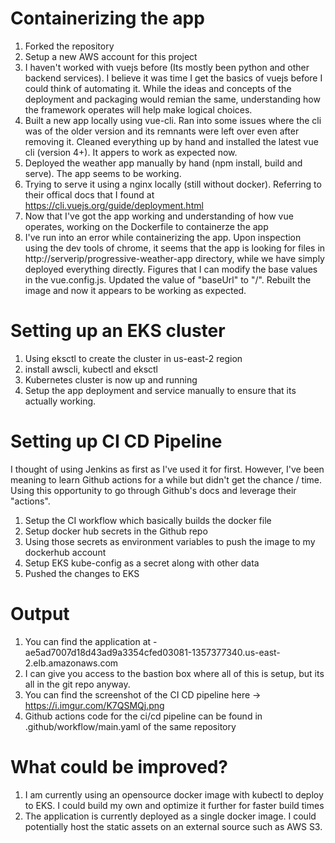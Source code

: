 # Containerizing the app

1. Forked the repository 
2. Setup a new AWS account for this project
3. I haven't worked with vuejs before (Its mostly been python and other backend services). I believe it was time I get the basics of vuejs before I could think of automating it. While the ideas and concepts of the deployment and packaging would remian the same, understanding how the framework operates will help make logical choices.
4. Built a new app locally using vue-cli. Ran into some issues where the cli was of the older version and its remnants were left over even after removing it. Cleaned everything up by hand and installed the latest vue cli (version 4+). It appers to work as expected now.
5. Deployed the weather app manually by hand (npm install, build and serve). The app seems to be working.
6. Trying to serve it using a nginx locally (still without docker). Referring to their offical docs that I found at https://cli.vuejs.org/guide/deployment.html
7. Now that I've got the app working and understanding of how vue operates, working on the Dockerfile to containerze the app
8. I've run into an error while containerizing the app. Upon inspection using the dev tools of chrome, it seems that the app is looking for files in http://serverip/progressive-weather-app directory, while we have simply deployed everything directly. Figures that I can modify the base values in the vue.config.js. Updated the value of "baseUrl" to "/". Rebuilt the image and now it appears to be working as expected.


# Setting up an EKS cluster
1. Using eksctl to create the cluster in us-east-2 region
2. install awscli, kubectl and eksctl
3. Kubernetes cluster is now up and running
4. Setup the app deployment and service manually to ensure that its actually working.

# Setting up CI CD Pipeline
I thought of using Jenkins as first as I've used it for first. However, I've been meaning to learn Github actions for a while but didn't get the chance / time. Using this opportunity to go through Github's docs and leverage their "actions".

1. Setup the CI workflow which basically builds the docker file
2. Setup docker hub secrets in the Github repo
3. Using those secrets as environment variables to push the image to my dockerhub account
4. Setup EKS kube-config as a secret along with other data
5. Pushed the changes to EKS

# Output
1. You can find the application at - ae5ad7007d18d43ad9a3354cfed03081-1357377340.us-east-2.elb.amazonaws.com
2. I can give you access to the bastion box where all of this is setup, but its all in the git repo anyway.
3. You can find the screenshot of the CI CD pipeline here -> https://i.imgur.com/K7QSMQj.png
4. Github actions code for the ci/cd pipeline can be found in .github/workflow/main.yaml of the same repository 

# What could be improved?
1. I am currently using an opensource docker image with kubectl to deploy to EKS. I could build my own and optimize it further for faster build times
2. The application is currently deployed as a single docker image. I could potentially host the static assets on an external source such as AWS S3.
 
